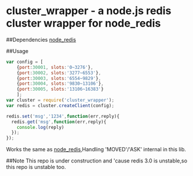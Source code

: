 cluster_wrapper - a node.js redis cluster wrapper for node_redis
============================
##Dependencies
[node_redis](https://github.com/mranney/node_redis)


##Usage
```js
var config = [
    {port:30001, slots:'0~3276'},
    {port:30002, slots:'3277~6553'},
    {port:30003, slots:'6554~9829'},
    {port:30004, slots:'9830~13106'},
    {port:30005, slots:'13106~16383'} 
    ];
var cluster = require('cluster_wrapper');
var redis = cluster.createClient(config);

redis.set('msg','1234',function(err,reply){
  redis.get('msg',function(err,reply){
    console.log(reply)
  });
});
```
Works the same as [node_redis](https://github.com/mranney/node_redis),Handling 'MOVED'/'ASK' internal in this lib.

##Note
This repo is under construction and 'cause redis 3.0 is unstable,so this repo is unstable too.
